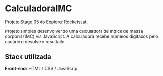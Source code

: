 # CalculadoraIMC

Projeto Stage 05 do Explorer Rocketseat.

Projeto simples desenvolvendo uma calculadora de índice de massa corporal (IMC) via JavaScript. A calculadora recebe números digitados pelo usuário e devolve o resultado.
## Stack utilizada

**Front-end:** HTML / CSS / JavaScrip
